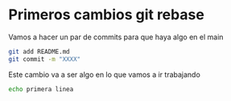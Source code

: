 # Primeros cambios git rebase
Vamos a hacer un par de commits para que haya algo en el main

```bash
git add README.md
git commit -m "XXXX"
```

Este cambio va a ser algo en lo que vamos a ir trabajando
```bash
echo primera linea
```